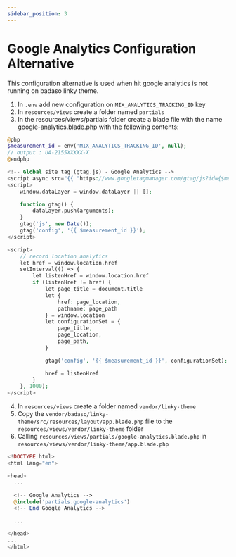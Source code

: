 ```yaml
---
sidebar_position: 3
---
```


# Google Analytics Configuration Alternative

This configuration alternative is used when hit google analytics is not running on badaso linky theme.

1. In `.env` add new configuration on `MIX_ANALYTICS_TRACKING_ID` key
2. In `resources/views` create a folder named `partials`
3. In the resources/views/partials folder create a blade file with the name google-analytics.blade.php with the following contents:

```php
@php
$measurement_id = env('MIX_ANALYTICS_TRACKING_ID', null);
// output : UA-2155XXXXX-X
@endphp

<!-- Global site tag (gtag.js) - Google Analytics -->
<script async src="{{ "https://www.googletagmanager.com/gtag/js?id={$measurement_id}" }}"></script>
<script>
    window.dataLayer = window.dataLayer || [];

    function gtag() {
        dataLayer.push(arguments);
    }
    gtag('js', new Date());
    gtag('config', '{{ $measurement_id }}');
</script>

<script>
    // record location analytics
    let href = window.location.href
    setInterval(() => {
        let listenHref = window.location.href
        if (listenHref != href) {
            let page_title = document.title
            let {
                href: page_location,
                pathname: page_path
            } = window.location
            let configurationSet = {
                page_title,
                page_location,
                page_path,
            }

            gtag('config', '{{ $measurement_id }}', configurationSet);

            href = listenHref
        }
    }, 1000);
</script>

```

4. In `resources/views` create a folder named `vendor/linky-theme`
5. Copy the `vendor/badaso/linky-theme/src/resources/layout/app.blade.php` file to the `resources/views/vendor/linky-theme` folder
6. Calling `resources/views/partials/google-analytics.blade.php` in `resources/views/vendor/linky-theme/app.blade.php`

```php
<!DOCTYPE html>
<html lang="en">

<head>
  ...

  <!-- Google Analytics -->
  @include('partials.google-analytics')
  <!-- End Google Analytics -->

  ...

</head>
...
</html>
```




